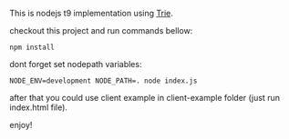 This is nodejs t9 implementation using [Trie](https://en.wikipedia.org/wiki/Trie).

checkout this project and run commands bellow:

```
npm install
```

dont forget set nodepath variables:

```
NODE_ENV=development NODE_PATH=. node index.js
```

after that you could use client example in client-example folder (just run index.html file).

enjoy!
